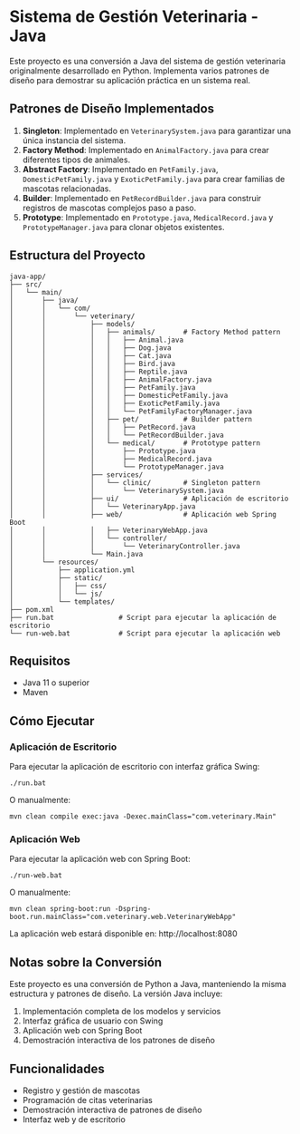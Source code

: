 # Sistema de Gestión Veterinaria - Java

Este proyecto es una conversión a Java del sistema de gestión veterinaria originalmente desarrollado en Python. Implementa varios patrones de diseño para demostrar su aplicación práctica en un sistema real.

## Patrones de Diseño Implementados

1. **Singleton**: Implementado en `VeterinarySystem.java` para garantizar una única instancia del sistema.
2. **Factory Method**: Implementado en `AnimalFactory.java` para crear diferentes tipos de animales.
3. **Abstract Factory**: Implementado en `PetFamily.java`, `DomesticPetFamily.java` y `ExoticPetFamily.java` para crear familias de mascotas relacionadas.
4. **Builder**: Implementado en `PetRecordBuilder.java` para construir registros de mascotas complejos paso a paso.
5. **Prototype**: Implementado en `Prototype.java`, `MedicalRecord.java` y `PrototypeManager.java` para clonar objetos existentes.

## Estructura del Proyecto

```
java-app/
├── src/
│   └── main/
│       ├── java/
│       │   └── com/
│       │       └── veterinary/
│       │           ├── models/
│       │           │   ├── animals/       # Factory Method pattern
│       │           │   │   ├── Animal.java
│       │           │   │   ├── Dog.java
│       │           │   │   ├── Cat.java
│       │           │   │   ├── Bird.java
│       │           │   │   ├── Reptile.java
│       │           │   │   ├── AnimalFactory.java
│       │           │   │   ├── PetFamily.java
│       │           │   │   ├── DomesticPetFamily.java
│       │           │   │   ├── ExoticPetFamily.java
│       │           │   │   └── PetFamilyFactoryManager.java
│       │           │   ├── pet/           # Builder pattern
│       │           │   │   ├── PetRecord.java
│       │           │   │   └── PetRecordBuilder.java
│       │           │   └── medical/       # Prototype pattern
│       │           │       ├── Prototype.java
│       │           │       ├── MedicalRecord.java
│       │           │       └── PrototypeManager.java
│       │           ├── services/
│       │           │   └── clinic/        # Singleton pattern
│       │           │       └── VeterinarySystem.java
│       │           ├── ui/                # Aplicación de escritorio
│       │           │   └── VeterinaryApp.java
│       │           ├── web/               # Aplicación web Spring Boot
│       │           │   ├── VeterinaryWebApp.java
│       │           │   └── controller/
│       │           │       └── VeterinaryController.java
│       │           └── Main.java
│       └── resources/
│           ├── application.yml
│           ├── static/
│           │   ├── css/
│           │   └── js/
│           └── templates/
├── pom.xml
├── run.bat                # Script para ejecutar la aplicación de escritorio
└── run-web.bat            # Script para ejecutar la aplicación web
```

## Requisitos

- Java 11 o superior
- Maven

## Cómo Ejecutar

### Aplicación de Escritorio

Para ejecutar la aplicación de escritorio con interfaz gráfica Swing:

```
./run.bat
```

O manualmente:

```
mvn clean compile exec:java -Dexec.mainClass="com.veterinary.Main"
```

### Aplicación Web

Para ejecutar la aplicación web con Spring Boot:

```
./run-web.bat
```

O manualmente:

```
mvn clean spring-boot:run -Dspring-boot.run.mainClass="com.veterinary.web.VeterinaryWebApp"
```

La aplicación web estará disponible en: http://localhost:8080

## Notas sobre la Conversión

Este proyecto es una conversión de Python a Java, manteniendo la misma estructura y patrones de diseño. La versión Java incluye:

1. Implementación completa de los modelos y servicios
2. Interfaz gráfica de usuario con Swing
3. Aplicación web con Spring Boot
4. Demostración interactiva de los patrones de diseño

## Funcionalidades

- Registro y gestión de mascotas
- Programación de citas veterinarias
- Demostración interactiva de patrones de diseño
- Interfaz web y de escritorio
